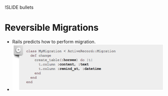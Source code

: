 !SLIDE bullets

# Reversible Migrations

* Rails predicts how to perform migration.
* ![migrations](migrations.png)